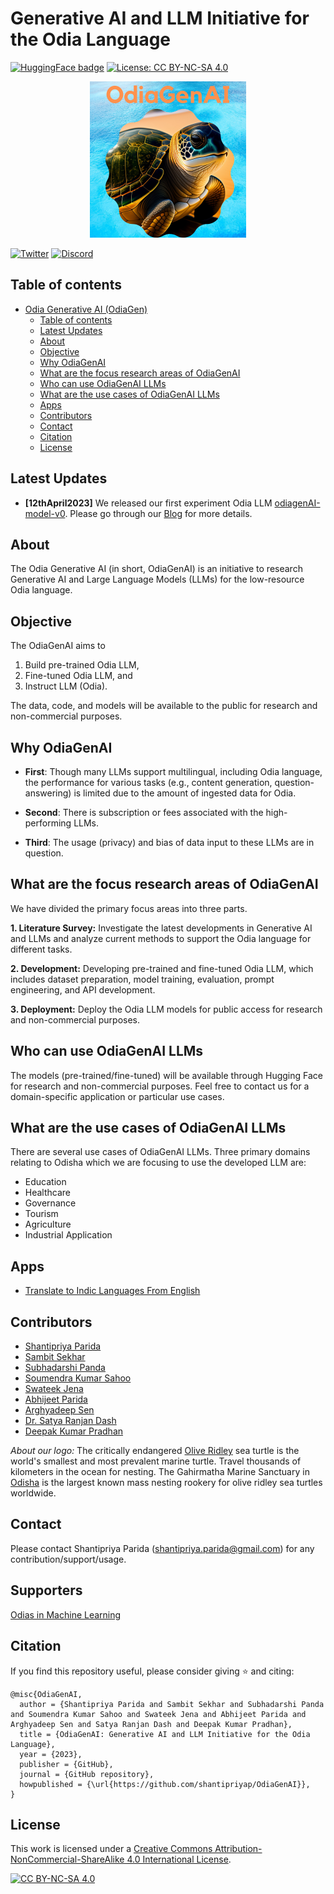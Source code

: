 # Generative AI and LLM Initiative for the Odia Language

[![HuggingFace badge](https://img.shields.io/badge/%F0%9F%A4%97HuggingFace-Join-yellow)](https://huggingface.co/OdiaGenAI)
[![License: CC BY-NC-SA 4.0](https://img.shields.io/badge/License-CC_BY--NC--SA_4.0-lightgrey.svg)](https://creativecommons.org/licenses/by-nc-sa/4.0/)

<p align="center">
  <img src="odiagen_new_logo.png" width="250" height="250">
</p>

[![Twitter](https://img.shields.io/badge/Follow@OdiaGenAI-1DA1F2?style=for-the-badge&logo=twitter&logoColor=white)](https://twitter.com/OdiaGenAI)
[![Discord](https://img.shields.io/badge/Join_OdiaGenAI_Discord_Channel-5865F2?style=for-the-badge&logo=discord&logoColor=white)](https://discord.gg/bqrzkYAd)

## Table of contents

- [Odia Generative AI (OdiaGen)](#odia-generative-ai-odiagen)
  - [Table of contents](#table-of-contents)
  - [Latest Updates](latest_updates)
  - [About](#about)
  - [Objective](#objective)
  - [Why OdiaGenAI](#why-odiagenai)
  - [What are the focus research areas of OdiaGenAI](#what-are-the-focus-research-areas-of-odiagenai)
  - [Who can use OdiaGenAI LLMs](#who-can-use-odiagenai-llms)
  - [What are the use cases of OdiaGenAI LLMs](#what-are-the-use-cases-of-odiagenai-llms)
  - [Apps](#apps)
  - [Contributors](#contributors)
  - [Contact](#contact)
  - [Citation](#citation)
  - [License](#license)

## Latest Updates
- **[12thApril2023]** We released our first experiment Odia LLM [odiagenAI-model-v0](https://huggingface.co/OdiaGenAI/odiagenAI-model-v0). Please go through our [Blog](https://www.odiagenai.org/blog/odiagenai-released-the-first-llm-for-the-low-resource-odia-language) for more details.    

## About

The Odia Generative AI (in short, OdiaGenAI) is an initiative to research Generative AI and Large Language Models (LLMs) for the low-resource Odia language.

## Objective

The OdiaGenAI aims to

1. Build pre-trained Odia LLM,
2. Fine-tuned Odia LLM, and
3. Instruct LLM (Odia).

The data, code, and models will be available to the public for research and non-commercial purposes.

## Why OdiaGenAI

- **First**: Though many LLMs support multilingual, including Odia language, the performance for various tasks (e.g., content generation, question-answering) is limited due to the amount of ingested data for Odia.
- **Second**: There is subscription or fees associated with the high-performing LLMs.

- **Third**: The usage (privacy) and bias of data input to these LLMs are in question.

## What are the focus research areas of OdiaGenAI

We have divided the primary focus areas into three parts.

**1. Literature Survey:** Investigate the latest developments in Generative AI and LLMs and analyze current methods to support the Odia language for different tasks.

**2. Development:** Developing pre-trained and fine-tuned Odia LLM, which includes dataset preparation, model training, evaluation, prompt engineering, and API development.

**3. Deployment:** Deploy the Odia LLM models for public access for research and non-commercial purposes.

## Who can use OdiaGenAI LLMs

The models (pre-trained/fine-tuned) will be available through Hugging Face for research and non-commercial purposes. Feel free to contact us for a domain-specific application or particular use cases.

## What are the use cases of OdiaGenAI LLMs

There are several use cases of OdiaGenAI LLMs. Three primary domains relating to Odisha which we are focusing to use the developed LLM are:

- Education
- Healthcare
- Governance
- Tourism
- Agriculture
- Industrial Application

## Apps

- [Translate to Indic Languages From English](apps/translate-to-indic-lang/README.md)

## Contributors

- [Shantipriya Parida](https://www.linkedin.com/in/shantipriya-parida-9781a9127/)
- [Sambit Sekhar](https://www.linkedin.com/in/sambit-sekhar-ai/)
- [Subhadarshi Panda](https://www.linkedin.com/in/subhadarshi-panda-1ba5091a/)
- [Soumendra Kumar Sahoo](https://www.linkedin.com/in/soumendrak/)
- [Swateek Jena](https://www.linkedin.com/in/swateek/)
- [Abhijeet Parida](https://www.linkedin.com/in/a-parida/)
- [Arghyadeep Sen](https://www.linkedin.com/in/arghyadeep-sen-kiit/)
- [Dr. Satya Ranjan Dash](https://ksca.kiit.ac.in/profiles/satya-ranjan-dash/)
- [Deepak Kumar Pradhan](https://www.linkedin.com/in/dkpradhan/)

*About our logo:* The critically endangered [Olive Ridley](https://roundglasssustain.com/photostories/olive-ridley-turtles-endangered) sea turtle is the world's smallest and most prevalent marine turtle. Travel thousands of kilometers in the ocean for nesting. The Gahirmatha Marine Sanctuary in [Odisha](https://en.wikipedia.org/wiki/Odisha) is the largest known mass nesting rookery for olive ridley sea turtles worldwide.

## Contact

Please contact Shantipriya Parida (shantipriya.parida@gmail.com) for any contribution/support/usage.

## Supporters
[Odias in Machine Learning](https://www.odisha.ml/)

## Citation

If you find this repository useful, please consider giving ⭐ and citing:

```
@misc{OdiaGenAI,
  author = {Shantipriya Parida and Sambit Sekhar and Subhadarshi Panda and Soumendra Kumar Sahoo and Swateek Jena and Abhijeet Parida and Arghyadeep Sen and Satya Ranjan Dash and Deepak Kumar Pradhan},
  title = {OdiaGenAI: Generative AI and LLM Initiative for the Odia Language},
  year = {2023},
  publisher = {GitHub},
  journal = {GitHub repository},
  howpublished = {\url{https://github.com/shantipriyap/OdiaGenAI}},
}
```

## License

This work is licensed under a
[Creative Commons Attribution-NonCommercial-ShareAlike 4.0 International License][cc-by-nc-sa].

[![CC BY-NC-SA 4.0][cc-by-nc-sa-image]][cc-by-nc-sa]

[cc-by-nc-sa]: http://creativecommons.org/licenses/by-nc-sa/4.0/
[cc-by-nc-sa-image]: https://licensebuttons.net/l/by-nc-sa/4.0/88x31.png
[cc-by-nc-sa-shield]: https://img.shields.io/badge/License-CC%20BY--NC--SA%204.0-lightgrey.svg
